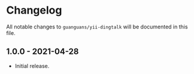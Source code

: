 # Changelog

All notable changes to `guanguans/yii-dingtalk` will be documented in this file.

## 1.0.0 - 2021-04-28

* Initial release.
